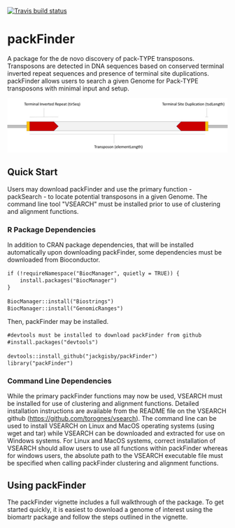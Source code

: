 <!-- badges: start -->
[![Travis build status](https://travis-ci.org/jackgisby/packFinder.svg?branch=master)](https://travis-ci.org/jackgisby/packFinder)
<!-- badges: end -->


# packFinder
A package for the de novo discovery of pack-TYPE transposons. Transposons are detected in DNA sequences based on conserved terminal inverted repeat sequences and presence of terminal site duplications. packFinder allows users to search a given Genome for Pack-TYPE transposons with minimal input and setup.

![**Important structural features of Pack-TYPE transposons**](vignettes/tirSeq.jpg)

## Quick Start
Users may download packFinder and use the primary function - packSearch - to locate potential transposons in a given Genome. The command line tool "VSEARCH" must be installed prior to use of clustering and alignment functions.

### R Package Dependencies
In addition to CRAN package dependencies, that will be installed automatically upon downloading packFinder, some dependencies must be downloaded from Bioconductor. 

```
if (!requireNamespace("BiocManager", quietly = TRUE)) {
    install.packages("BiocManager")
}

BiocManager::install("Biostrings")
BiocManager::install("GenomicRanges")
```

Then, packFinder may be installed.

```
#devtools must be installed to download packFinder from github
#install.packages("devtools")

devtools::install_github("jackgisby/packFinder")
library("packFinder")
```

### Command Line Dependencies
While the primary packFinder functions may now be used, VSEARCH must be installed for use of clustering and alignment functions. Detailed installation instructions are available from the README file on the VSEARCH github (https://github.com/torognes/vsearch). The command line can be used to install VSEARCH on Linux and MacOS operating systems (using wget and tar) while VSEARCH can be downloaded and extracted for use on Windows systems. For Linux and MacOS systems, correct installation of VSEARCH should allow users to use all functions within packFinder whereas for windows users, the absolute path to the VSEARCH executable file must be specified when calling packFinder clustering and alignment functions.

## Using packFinder
The packFinder vignette includes a full walkthrough of the package. To get started quickly, it is easiest to download a genome of interest using the biomartr package and follow the steps outlined in the vignette. 
